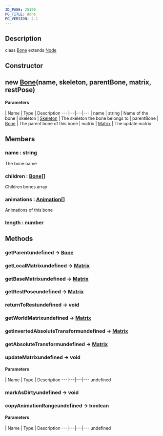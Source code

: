 ```yaml
---
ID_PAGE: 25190
PG_TITLE: Bone
PG_VERSION: 2.1
---
```

## Description

class [Bone](/classes/2.4/Bone) extends [Node](/classes/2.4/Node)



## Constructor

## new [Bone](/classes/2.4/Bone)(name, skeleton, parentBone, matrix, restPose)



#### Parameters
 | Name | Type | Description
---|---|---|---
 | name | string |    Name of the bone
 | skeleton | [Skeleton](/classes/2.4/Skeleton) |    The skeleton the bone belongs to
 | parentBone | [Bone](/classes/2.4/Bone) |    The parent bone of this bone
 | matrix | [Matrix](/classes/2.4/Matrix) |    The update matrix
## Members

### name : string

The bone name

### children : [Bone](/classes/2.4/Bone)[]

Children bones array

### animations : [Animation](/classes/2.4/Animation)[]

Animations of this bone

### length : number



## Methods

### getParentundefined &rarr; [Bone](/classes/2.4/Bone)


### getLocalMatrixundefined &rarr; [Matrix](/classes/2.4/Matrix)


### getBaseMatrixundefined &rarr; [Matrix](/classes/2.4/Matrix)


### getRestPoseundefined &rarr; [Matrix](/classes/2.4/Matrix)


### returnToRestundefined &rarr; void


### getWorldMatrixundefined &rarr; [Matrix](/classes/2.4/Matrix)


### getInvertedAbsoluteTransformundefined &rarr; [Matrix](/classes/2.4/Matrix)


### getAbsoluteTransformundefined &rarr; [Matrix](/classes/2.4/Matrix)


### updateMatrixundefined &rarr; void



#### Parameters
 | Name | Type | Description
---|---|---|---
undefined
### markAsDirtyundefined &rarr; void


### copyAnimationRangeundefined &rarr; boolean



#### Parameters
 | Name | Type | Description
---|---|---|---
undefined
